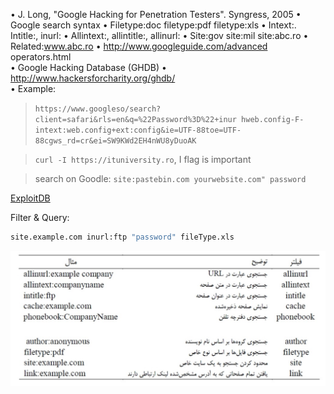 
• J. Long, "Google Hacking for Penetration Testers". Syngress, 2005
• Google search syntax
• Filetype:doc filetype:pdf filetype:xls
• Intext:. Intitle:, inurl:
• Allintext:, allintitle:, allinurl:
• Site:gov site:mil site:abc.ro
• Related:www.abc.ro
• <http://www.googleguide.com/advanced> operators.html  
• Google Hacking Database (GHDB)
• <http://www.hackersforcharity.org/ghdb/>  
• Example:

> `https://www.googleso/search?client=safari&rls=en&q=%22Password%3D%22+inur hweb.config-F-intext:web.config+ext:config&ie=UTF-88toe=UTF-88cgws_rd=cr&ei=SW9KWd2EH4nWU8yDuoAK`

> `curl -I https://ituniversity.ro`, I flag is important

> search on Goodle: `site:pastebin.com yourwebsite.com" password`

[ExploitDB](http://exploit-db.com/google-dorks)

Filter & Query:

```bash
site.example.com inurl:ftp "password" fileType.xls
```

<p align="center">
  <img src="..\assets\images\googlefilter.jpg" alt="Google Filters">
</p>
